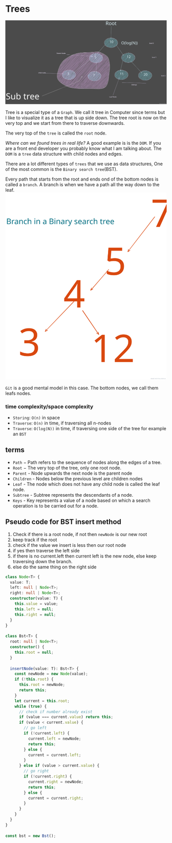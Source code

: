 # Trees

<img src="./tree.svg" />

Tree is a special type of a `Graph`.
We call it tree in Computer since terms but I like to visualize it as a tree that is up side down.
The tree root is now on the very top and we start from there to traverse downwards.

The very top of the `tree` is called the `root` node.

_Where can we found trees in real life?_
A good example is is the `DOM`. If you are a front end developer you probably know what I am talking about.
The `DOM` is a `tree` data structure with child nodes and edges.

There are a lot different types of `trees` that we use as data structures, One of the most common is the `Binary search tree`(BST).

Every path that starts from the root and ends ond of the bottom nodes is called a `branch`.
A branch is when we have a path all the way down to the leaf.
<img src="./branch2.svg">

`Git` is a good mental model in this case.
The bottom nodes, we call them leafs nodes.

### time complexity/space complexity

- `Storing`: `O(n)` in space
- `Traverse`: `O(n)` in time, if traversing all n-nodes
- `Traverse`: `O(log(N))` in time, if traversing one side of the tree for example an `BST`

## terms

- `Path` − Path refers to the sequence of nodes along the edges of a tree.
- `Root` − The very top of the tree, only one root node.
- `Parent` - Node upwards the next node is the parent node
- `Children` - Nodes below the previous level are children nodes
- `Leaf` - The node which does not have any child node is called the leaf node.
- `Subtree` - Subtree represents the descendants of a node.
- `Keys` - Key represents a value of a node based on which a search operation is to be carried out for a node.

## Pseudo code for BST insert method

1. Check if there is a root node, if not then `newNode` is our new root
2. keep track if the root
3. check if the value we insert is less then our root node
4. if yes then traverse the left side
5. if there is no current.left then current left is the new node, else keep traversing down the branch.
6. else do the same thing on the right side

```ts
class Node<T> {
  value: T;
  left: null | Node<T>;
  right: null | Node<T>;
  constructor(value: T) {
    this.value = value;
    this.left = null;
    this.right = null;
  }
}

class Bst<T> {
  root: null | Node<T>;
  constructor() {
    this.root = null;
  }

  insertNode(value: T): Bst<T> {
    const newNode = new Node(value);
    if (!this.root) {
      this.root = newNode;
      return this;
    }
    let current = this.root;
    while (true) {
      // check if number already exist
      if (value === current.value) return this;
      if (value < current.value) {
        // go left
        if (!current.left) {
          current.left = newNode;
          return this;
        } else {
          current = current.left;
        }
      } else if (value > current.value) {
        // go right
        if (!current.right) {
          current.right = newNode;
          return this;
        } else {
          current = current.right;
        }
      }
    }
  }
}

const bst = new Bst();
```

